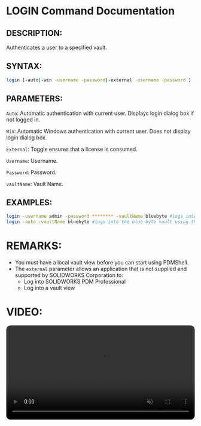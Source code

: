 # LOGIN Command Documentation

## DESCRIPTION:
Authenticates a user to a specified vault.


## SYNTAX:
```bash
login [-auto|-win -username -password|-external -username -password ] -vaultname 
```

## PARAMETERS:
`Auto`: Automatic authentication with current user. Displays login dialog box if not logged in.

`Win`: Automatic Windows authentication with current user. Does not display login dialog box.

`External`: Toggle ensures that a license is consumed.

`Username`:  Username.

`Password`:  Password.

`vaultName`: Vault Name.

## EXAMPLES:
```bash
login -username admin -password ******** -vaultName bluebyte #logs into the bluebyte vault with a username ans a password
login -auto -vaultName bluebyte #logs into the blue byte vault using the existing PDM session
```

# REMARKS: 

- You must have a local vault view before you can start using PDMShell.
- The `external` parameter allows an application that is not supplied and supported by SOLIDWORKS Corporation to:
  - Log into SOLIDWORKS PDM Professional
  - Log into a vault view


# VIDEO:
 <video src="https://bluebyte.biz/wp-content/pdmshellvideos/login.mp4" autoplay muted controls style="width: 100%; border-radius: 12px;"></video>